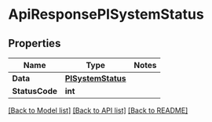 # ApiResponsePISystemStatus

## Properties
Name | Type | Notes
------------ | ------------- | -------------
**Data** | **[**PISystemStatus**](../Model/PISystemStatus.md)**
**StatusCode** | **int**

[[Back to Model list]](../../README.md#documentation-for-models) [[Back to API list]](../../README.md#documentation-for-api-endpoints) [[Back to README]](../../README.md)
